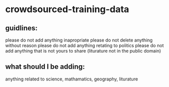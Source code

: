# crowdsourced-training-data

## guidlines:

please do not add anything inapropriate
please do not delete anything without reason
please do not add anything retating to politics
please do not add anything that is not yours to share (liturature not in the public domain)

## what should I be adding:

anything related to science, mathamatics, geography, liturature
